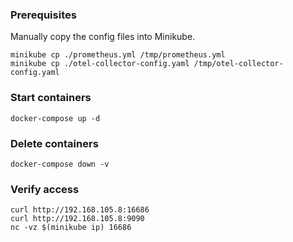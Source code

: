 ### Prerequisites
Manually copy the config files into Minikube.
```shell
minikube cp ./prometheus.yml /tmp/prometheus.yml
minikube cp ./otel-collector-config.yaml /tmp/otel-collector-config.yaml
```
### Start containers
```shell
docker-compose up -d
```
### Delete containers
```shell
docker-compose down -v
```
### Verify access
```shell
curl http://192.168.105.8:16686
curl http://192.168.105.8:9090
nc -vz $(minikube ip) 16686
```
